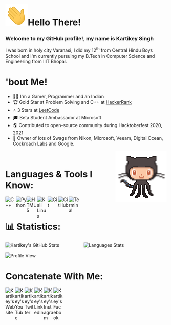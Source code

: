 
<img align="left" src="https://github.com/kartikeysingh6/kartikeysingh6/blob/master/images/wave.gif" width="70px">

#  Hello There!

### Welcome to my GitHub profile!, my name is Kartikey Singh

I was born in holy city Varanasi, I did my 12<sup>th</sup> from Central Hindu Boys School and I'm 
currently pursuing my B.Tech in Computer Science and Engineering from IIIT Bhopal.

# 'bout Me!

- 👨‍🎓 I'm a Gamer, Programmer and an Indian
- 🏆 Gold Star at Problem Solving and C++ at [HackerRank][hackerrank]
- ⭐ 3 Stars at [LeetCode][leet]
- 🎓 Beta Student Ambassador at Microsoft
- 🌎 Contributed to open-source community during Hacktoberfest 2020, 2021
- 👕 Owner of lots of Swags from Nikon, Microsoft, Veeam, Digital Ocean, Cockroach Labs and Google.

<img align='right' src="https://github.com/kartikeysingh6/kartikeysingh6/blob/master/images/octocat-anime.gif" width='160'>

<br/>

# Languages & Tools I Know:
<img align="left" alt="C++" width="33px" src="https://github.com/kartikeysingh6/kartikeysingh6/assets/59006007/5ce6e905-45de-47d0-9312-5e73bf1a1a6b"/>
<img align="left" alt="Python" width="33px" src="https://github.com/kartikeysingh6/kartikeysingh6/assets/59006007/657c7d9b-641a-4157-a5ea-fb0ef4bb45c1"/>
<img align="left" alt="HTML5" width="33px" src="https://github.com/kartikeysingh6/kartikeysingh6/assets/59006007/3f1ecb73-7890-4db7-8aa7-7b8348965d3b"/>
<img align="left" alt="Kali Linux" width="33px" src="https://github.com/kartikeysingh6/kartikeysingh6/assets/59006007/ba471b71-1778-4418-b286-09f030f9a52d"/>
<img align="left" alt="Git" width="33px" src="https://github.com/kartikeysingh6/kartikeysingh6/assets/59006007/542332a2-b84c-40db-b312-748ae1873c4f"/>
<img align="left" alt="GitHub" width="33px" src="https://github.com/kartikeysingh6/kartikeysingh6/assets/59006007/7c5c8aab-6319-40ab-9146-1c08d52278bd"/>
<img align="left" alt="Terminal" width="33px" src="https://github.com/kartikeysingh6/kartikeysingh6/assets/59006007/ef0ff2b6-36bf-44e1-9aaf-361f7d076409"/>

<br>
<br>

# 📊 Statistics:

  ![Kartikey's GitHub Stats](https://github-readme-stats-git-masterrstaa-rickstaa.vercel.app/api?username=kartikeysingh6&show_icons=true&theme=radical&layout=compact)ㅤ ㅤ ㅤㅤ ㅤ![Languages Stats](https://github-readme-stats-git-masterrstaa-rickstaa.vercel.app/api/top-langs/?username=kartikeysingh6&layout=compact)

  ![Profile View](https://komarev.com/ghpvc/?username=kartikeysingh6&color=blue)


# Concatenate With Me:


[<img align="left" alt="Kartikey's Website" width="30px" src="https://github.com/kartikeysingh6/kartikeysingh6/assets/59006007/5c315d2c-8a15-41de-b64a-c53926f5a1c4"/>][website]
[<img align="left" alt="Kartikey's YouTube" width="30px" src="https://github.com/kartikeysingh6/kartikeysingh6/assets/59006007/7d5e4065-0c05-4e5a-882e-43efc598977b"/>][youtube]
[<img align="left" alt="Kartikey's Twitter" width="30px" src="https://github.com/kartikeysingh6/kartikeysingh6/assets/59006007/b4fd8b3e-b958-4a19-80ee-90ec8f544d30"/>][twitter]
[<img align="left" alt="Kartikey's LinkedIn" width="30px" src="https://github.com/kartikeysingh6/kartikeysingh6/assets/59006007/daf9cdb1-2533-4a8e-abb8-8dac83101f0b"/>][linkedin]
[<img align="left" alt="Kartikey's Instagram" width="30px" src="https://github.com/kartikeysingh6/kartikeysingh6/assets/59006007/5b93e710-89da-475e-9eb8-db5d0b8b0456"/>][instagram]
[<img align="left" alt="Kartikey's Facebook" width="30px" src="https://github.com/kartikeysingh6/kartikeysingh6/assets/59006007/1a63863a-094b-41bd-860c-94ce3253a7d7"/>][fb]


<!--------Links-------->

[website]: https://coolnotepad.webs.com
[twitter]: https://twitter.com/kartikey5
[youtube]: https://youtube.com/kartikeysingh6
[instagram]: https://instagram.com/kartikey.jpeg
[linkedin]: https://linkedin.com/in/kartikeysingh6
[hackerrank]: https://www.hackerrank.com/kartikeysingh_6
[codcf]: https://www.codechef.com/users/kartikeysingh6
[fb]: https://www.facebook.com/kartikeysingh6
[qwik]: https://www.qwiklabs.com/public_profiles/90e61e35-c74f-4436-9213-307ae3583447
[leet]: https://leetcode.com/kartikeysingh6/
